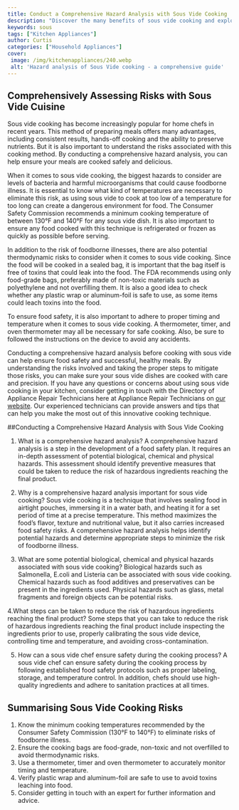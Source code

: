 ```yaml
---
title: Conduct a Comprehensive Hazard Analysis with Sous Vide Cooking
description: "Discover the many benefits of sous vide cooking and explore best practices for conducting a comprehensive hazard analysis Learn the key elements of a successful sous vide cooking system and how to apply them to enhance food safety"
keywords: sous
tags: ["Kitchen Appliances"]
author: Curtis
categories: ["Household Appliances"]
cover: 
 image: /img/kitchenappliances/240.webp
 alt: 'Hazard analysis of Sous Vide cooking - a comprehensive guide'
---
```

## Comprehensively Assessing Risks with Sous Vide Cuisine 
Sous vide cooking has become increasingly popular for home chefs in recent years. This method of preparing meals offers many advantages, including consistent results, hands-off cooking and the ability to preserve nutrients. But it is also important to understand the risks associated with this cooking method. By conducting a comprehensive hazard analysis, you can help ensure your meals are cooked safely and delicious. 

When it comes to sous vide cooking, the biggest hazards to consider are levels of bacteria and harmful microorganisms that could cause foodborne illness. It is essential to know what kind of temperatures are necessary to eliminate this risk, as using sous vide to cook at too low of a temperature for too long can create a dangerous environment for food. The Consumer Safety Commission recommends a minimum cooking temperature of between 130°F and 140°F for any sous vide dish. It is also important to ensure any food cooked with this technique is refrigerated or frozen as quickly as possible before serving. 

In addition to the risk of foodborne illnesses, there are also potential thermodynamic risks to consider when it comes to sous vide cooking. Since the food will be cooked in a sealed bag, it is important that the bag itself is free of toxins that could leak into the food. The FDA recommends using only food-grade bags, preferably made of non-toxic materials such as polyethylene and not overfilling them. It is also a good idea to check whether any plastic wrap or aluminum-foil is safe to use, as some items could leach toxins into the food.

To ensure food safety, it is also important to adhere to proper timing and temperature when it comes to sous vide cooking. A thermometer, timer, and oven thermometer may all be necessary for safe cooking. Also, be sure to followed the instructions on the device to avoid any accidents.

Conducting a comprehensive hazard analysis before cooking with sous vide can help ensure food safety and successful, healthy meals. By understanding the risks involved and taking the proper steps to mitigate those risks, you can make sure your sous vide dishes are cooked with care and precision. If you have any questions or concerns about using sous vide cooking in your kitchen, consider getting in touch with the Directory of Appliance Repair Technicians here at Appliance Repair Technicians on [our website](./pages/appliance-repair-technicians). Our experienced technicians can provide answers and tips that can help you make the most out of this innovative cooking technique.

##Conducting a Comprehensive Hazard Analysis with Sous Vide Cooking

1. What is a comprehensive hazard analysis? 
A comprehensive hazard analysis is a step in the development of a food safety plan. It requires an in-depth assessment of potential biological, chemical and physical hazards. This assessment should identify preventive measures that could be taken to reduce the risk of hazardous ingredients reaching the final product.

2. Why is a comprehensive hazard analysis important for sous vide cooking?
Sous vide cooking is a technique that involves sealing food in airtight pouches, immersing it in a water bath, and heating it for a set period of time at a precise temperature. This method maximizes the food’s flavor, texture and nutritional value, but it also carries increased food safety risks. A comprehensive hazard analysis helps identify potential hazards and determine appropriate steps to minimize the risk of foodborne illness.

3. What are some potential biological, chemical and physical hazards associated with sous vide cooking? 
Biological hazards such as Salmonella, E.coli and Listeria can be associated with sous vide cooking. Chemical hazards such as food additives and preservatives can be present in the ingredients used. Physical hazards such as glass, metal fragments and foreign objects can be potential risks.

4.What steps can be taken to reduce the risk of hazardous ingredients reaching the final product?
Some steps that you can take to reduce the risk of hazardous ingredients reaching the final product include inspecting the ingredients prior to use, properly calibrating the sous vide device, controlling time and temperature, and avoiding cross-contamination.

5. How can a sous vide chef ensure safety during the cooking process?
A sous vide chef can ensure safety during the cooking process by following established food safety protocols such as proper labeling, storage, and temperature control. In addition, chefs should use high-quality ingredients and adhere to sanitation practices at all times.

## Summarising Sous Vide Cooking Risks

1. Know the minimum cooking temperatures recommended by the Consumer Safety Commission (130°F to 140°F) to eliminate risks of foodborne illness.
2. Ensure the cooking bags are food-grade, non-toxic and not overfilled to avoid thermodynamic risks.
3. Use a thermometer, timer and oven thermometer to accurately monitor timing and temperature. 
4. Verify plastic wrap and aluminum-foil are safe to use to avoid toxins leaching into food. 
5. Consider getting in touch with an expert for further information and advice.
